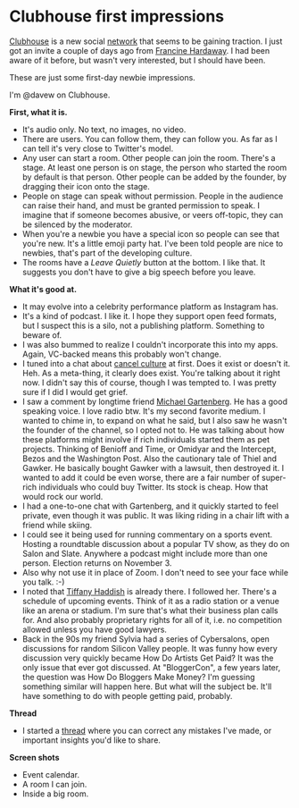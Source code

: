 # Clubhouse first impressions
<a href="https://www.joinclubhouse.com/">Clubhouse</a> is a new social <a href="https://techcrunch.com/2020/04/18/clubhouse-app-chat-rooms/">network</a> that seems to be gaining traction. I just got an invite a couple of days ago from <a href="https://twitter.com/hardaway">Francine Hardaway</a>. I had been aware of it before, but wasn't very interested, but I should have been.

These are just some first-day newbie impressions.  

I'm @davew on Clubhouse.

<b>First, what it is.</b>
* It's audio only. No text, no images, no video.
* There are users. You can follow them, they can follow you. As far as I can tell it's very close to Twitter's model.
* Any user can start a room. Other people can join the room. There's a stage. At least one person is on stage, the person who started the room by default is that person. Other people can be added by the founder, by dragging their icon onto the stage. 
* People on stage can speak without permission. People in the audience can raise their hand, and must be granted permission to speak. I imagine that if someone becomes abusive, or veers off-topic, they can be silenced by the moderator.
* When you're a newbie you have a special icon so people can see that you're new. It's a little emoji party hat. I've been told people are nice to newbies, that's part of the developing culture.
* The rooms have a <i>Leave Quietly</i> button at the bottom. I like that. It suggests you don't have to give a big speech before you leave. 

<b>What it's good at.</b>
* It may evolve into a celebrity performance platform as Instagram has.
* It's a kind of podcast. I like it. I hope they support open feed formats, but I suspect this is a silo, not a publishing platform. Something to beware of. 
* I was also bummed to realize I couldn't incorporate this into my apps. Again, VC-backed means this probably won't change. 
* I tuned into a chat about <a href="https://duckduckgo.com/?q=cancel+culture&t=hk&ia=web">cancel culture</a> at first. Does it exist or doesn't it. Heh. As a meta-thing, it clearly does exist. You're talking about it right now. I didn't say this of course, though I was tempted to. I was pretty sure if I did I would get grief. 
* I saw a comment by longtime friend <a href="https://twitter.com/gartenberg">Michael Gartenberg</a>. He has a good speaking voice. I love radio btw. It's my second favorite medium. I wanted to chime in, to expand on what he said, but I also saw he wasn't the founder of the channel, so I opted not to. He was talking about how these platforms might involve if rich individuals started them as pet projects. Thinking of Benioff and Time, or Omidyar and the Intercept, Bezos and the Washington Post. Also the cautionary tale of Thiel and Gawker. He basically bought Gawker with a lawsuit, then destroyed it. I wanted to add it could be even worse, there are a fair number of super-rich individuals who could buy Twitter. Its stock is cheap. How that would rock our world. 
* I had a one-to-one chat with Gartenberg, and it quickly started to feel private, even though it was public. It was liking riding in a chair lift with a friend while skiing. 
* I could see it being used for running commentary on a sports event. Hosting a roundtable discussion about a popular TV show, as they do on Salon and Slate. Anywhere a podcast might include more than one person. Election returns on November 3.
* Also why not use it in place of Zoom. I don't need to see your face while you talk. :-)
* I noted that <a href="https://en.wikipedia.org/wiki/Tiffany_Haddish">Tiffany Haddish</a> is already there. I followed her. There's a schedule of upcoming events. Think of it as a radio station or a venue like an arena or stadium. I'm sure that's what their business plan calls for. And also probably proprietary rights for all of it, i.e. no competition allowed unless you have good lawyers. 
* Back in the 90s my friend Sylvia had a series of Cybersalons, open discussions for random Silicon Valley people. It was funny how every discussion very quickly became How Do Artists Get Paid? It was the only issue that ever got discussed. At "BloggerCon", a few years later, the question was How Do Bloggers Make Money? I'm guessing something similar will happen here. But what will the subject be. It'll have something to do with people getting paid, probably. 

<b>Thread</b>
* I started a <a href="https://twitter.com/davewiner/status/1291038682103926784">thread</a> where you can correct any mistakes I've made, or important insights you'd like to share. 

<b>Screen shots</b>
* Event calendar.
* A room I can join.
* Inside a big room.

